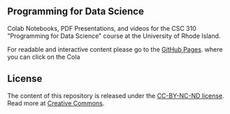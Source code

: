 ## Programming for Data Science

Colab Notebooks, PDF Presentations, and videos for the CSC 310 "Programming for Data Science" course at the University of Rhode Island.

For readable and interactive content please go to the [GitHub Pages](https://lutzhamel.github.io/CSC310/). where you can click on the Cola

## License

The content of this repository is released under the [CC-BY-NC-ND license](https://creativecommons.org/licenses/by-sa/4.0/). Read more at [Creative Commons](https://creativecommons.org).
